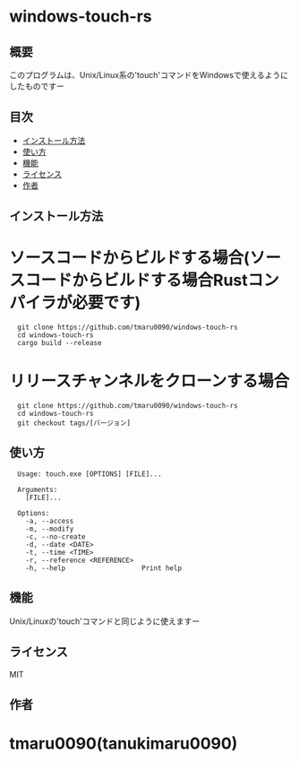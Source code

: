 # windows-touch-rs
## 概要
このプログラムは、Unix/Linux系の'touch'コマンドをWindowsで使えるようにしたものですー
## 目次
- [インストール方法](#インストール方法)
- [使い方](#使い方)
- [機能](#機能)
- [ライセンス](#ライセンス)
- [作者](#作者)

## インストール方法
# ソースコードからビルドする場合(ソースコードからビルドする場合Rustコンパイラが必要です)
```
  git clone https://github.com/tmaru0090/windows-touch-rs
  cd windows-touch-rs
  cargo build --release
```
# リリースチャンネルをクローンする場合
```
  git clone https://github.com/tmaru0090/windows-touch-rs
  cd windows-touch-rs
  git checkout tags/[バージョン]
```
## 使い方
```
  Usage: touch.exe [OPTIONS] [FILE]...

  Arguments:
    [FILE]...

  Options:
    -a, --access
    -m, --modify
    -c, --no-create
    -d, --date <DATE>
    -t, --time <TIME>
    -r, --reference <REFERENCE>
    -h, --help                   Print help
```
## 機能
Unix/Linuxの'touch'コマンドと同じように使えますー
## ライセンス
MIT
## 作者
# tmaru0090(tanukimaru0090)

